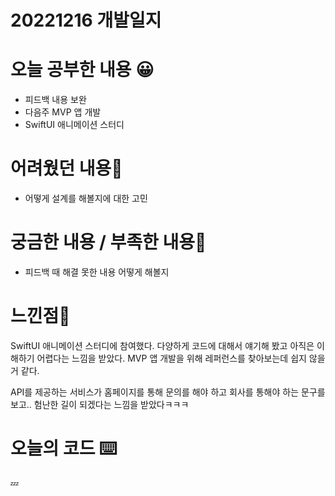 # 20221216 개발일지

# 오늘 공부한 내용 😀

- 피드백 내용 보완
- 다음주 MVP 앱 개발
- SwiftUI 애니메이션 스터디

# 어려웠던 내용🤯

- 어떻게 설계를 해볼지에 대한 고민

# 궁금한 내용 / 부족한 내용🤔

- 피드백 때 해결 못한 내용 어떻게 해볼지

# 느낀점🤨

SwiftUI 애니메이션 스터디에 참여했다. 다양하게 코드에 대해서 얘기해 봤고 아직은 이해하기 어렵다는 느낌을 받았다. MVP 앱 개발을 위해 레퍼런스를 찾아보는데 쉽지 않을 거 같다.

API를 제공하는 서비스가 홈페이지를 통해 문의를 해야 하고 회사를 통해야 하는 문구를 보고.. 험난한 길이 되겠다는 느낌을 받았다ㅋㅋㅋ

# 오늘의 코드 ⌨️

💤